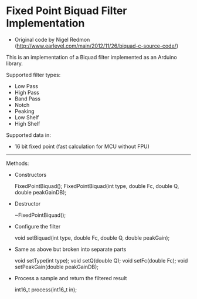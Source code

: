 Fixed Point Biquad Filter Implementation
============================

* Original code by Nigel Redmon (http://www.earlevel.com/main/2012/11/26/biquad-c-source-code/)

This is an implementation of a Biquad filter implemented as an Arduino library.

Supported filter types:

* Low Pass
* High Pass
* Band Pass
* Notch
* Peaking
* Low Shelf
* High Shelf

Supported data in:

* 16 bit fixed point (fast calculation for MCU without FPU)

----

Methods:

* Constructors

    FixedPointBiquad();
    FixedPointBiquad(int type, double Fc, double Q, double peakGainDB);

* Destructor

    ~FixedPointBiquad();

* Configure the filter

    void setBiquad(int type, double Fc, double Q, double peakGain);

* Same as above but broken into separate parts

    void setType(int type);
    void setQ(double Q);
    void setFc(double Fc);
    void setPeakGain(double peakGainDB);

* Process a sample and return the filtered result

    int16_t process(int16_t in);
    
